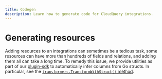 ```yaml
---
title: Codegen
description: Learn how to generate code for CloudQuery integrations.
---
```


# Generating resources

Adding resources to an integrations can sometimes be a tedious task, some resources can have more than hundreds of fields and relations, and adding them all can
take a long time. To remedy this issue, we provide utilities as part of our [plugin-sdk](https://github.com/cloudquery/plugin-sdk) to automatically infer columns 
from Go structs. In particular, see the [`transformers.TransformWithStruct()` method](https://github.com/cloudquery/plugin-sdk/blob/main/transformers/struct.go).  
